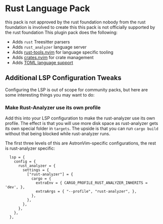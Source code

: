 # Rust Language Pack

this pack is not approved by the rust foundation
nobody from the rust foundation is involved to create this
this pack is not officially supported by the rust foundation
This plugin pack does the following:

- Adds `rust` Treesitter parsers
- Adds `rust_analyzer` language server
- Adds [rust-tools.nvim](https://github.com/simrat39/rust-tools.nvim) for language specific tooling
- Adds [crates.nvim](https://github.com/Saecki/crates.nvim) for crate management
- Adds [TOML language support](../toml)

## Additional LSP Configuration Tweaks

Configuring the LSP is out of scope for community packs, but here are some interesting things you
may want to do:

### Make Rust-Analyzer use its own profile

Add this into your LSP configuration to make the rust-analyzer use its own profile. The effect is
that you will use more disk space as rust-analyzer gets its own special folder in `targets`. The
upside is that you can run `cargo build` without that being blocked while rust-analyzer runs.

The first three levels of this are AstronVim-specific configurations, the rest is rust-analyzer specific:

```
  lsp = {
    config = {
      rust_analyzer = {
        settings = {
          ["rust-analyzer"] = {
            cargo = {
              extraEnv = { CARGO_PROFILE_RUST_ANALYZER_INHERITS = 'dev', },
              extraArgs = { "--profile", "rust-analyzer", },
            },
          },
        },
      },
    },
  },
```

